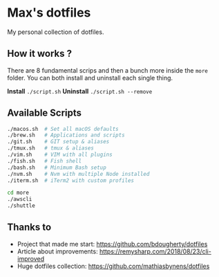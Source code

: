 # Max's dotfiles
My personal collection of dotfiles.

## How it works ?
There are 8 fundamental scrips and then a bunch more inside the `more` folder.
You can both install and uninstall each single thing.

**Install** `./script.sh`
**Uninstall** `./script.sh --remove`

## Available Scripts
```bash
./macos.sh  # Set all macOS defaults
./brew.sh   # Applications and scripts
./git.sh    # GIT setup & aliases
./tmux.sh   # tmux & aliases
./vim.sh    # VIM with all plugins
./fish.sh   # Fish shell
./bash.sh   # Minimum Bash setup
./nvm.sh    # Nvm with multiple Node installed
./iterm.sh  # iTerm2 with custom profiles

cd more
./awscli
./shuttle
```

## Thanks to
- Project that made me start: https://github.com/bdougherty/dotfiles
- Article about improvements: https://remysharp.com/2018/08/23/cli-improved
- Huge dotfiles collection: https://github.com/mathiasbynens/dotfiles
